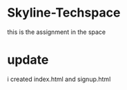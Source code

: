 # Skyline-Techspace
this is the assignment in the space
# update
i created index.html and signup.html

